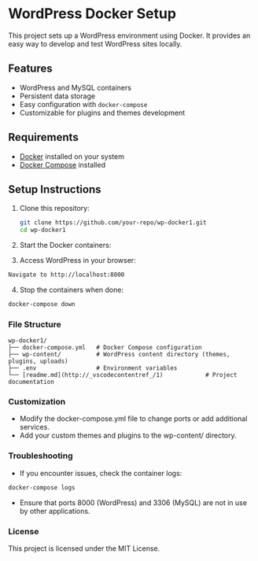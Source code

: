 # WordPress Docker Setup

This project sets up a WordPress environment using Docker. It provides an easy way to develop and test WordPress sites locally.

## Features

- WordPress and MySQL containers
- Persistent data storage
- Easy configuration with `docker-compose`
- Customizable for plugins and themes development

## Requirements

- [Docker](https://www.docker.com/) installed on your system
- [Docker Compose](https://docs.docker.com/compose/) installed

## Setup Instructions

1. Clone this repository:
   ```bash
   git clone https://github.com/your-repo/wp-docker1.git
   cd wp-docker1

2. Start the Docker containers:

3. Access WordPress in your browser:
```bash
Navigate to http://localhost:8000
```

4. Stop the containers when done:
```bash
docker-compose down
```

### File Structure
```text
wp-docker1/
├── docker-compose.yml   # Docker Compose configuration
├── wp-content/          # WordPress content directory (themes, plugins, uploads)
├── .env                 # Environment variables
└── [readme.md](http://_vscodecontentref_/1)            # Project documentation
```

### Customization
- Modify the docker-compose.yml file to change ports or add additional services.
- Add your custom themes and plugins to the wp-content/ directory.

### Troubleshooting
- If you encounter issues, check the container logs:
```bash
docker-compose logs
```

- Ensure that ports 8000 (WordPress) and 3306 (MySQL) are not in use by other applications.

### License
This project is licensed under the MIT License.